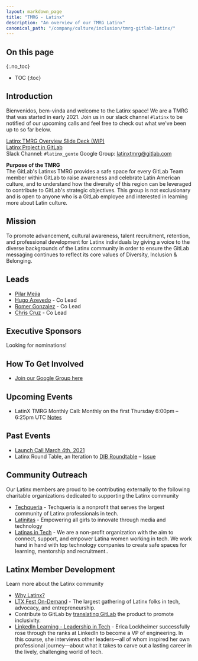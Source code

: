 ```yaml
---
layout: markdown_page
title: "TMRG - Latinx"
description: "An overview of our TMRG Latinx"
canonical_path: "/company/culture/inclusion/tmrg-gitlab-latinx/"
---
```


## On this page
{:.no_toc}

- TOC
{:toc}

## Introduction
Bienvenidos, bem-vinda and welcome to the Latinx space! We are a TMRG that was started in early 2021. Join us in our slack channel `#latinx` to be notified of our upcoming  calls and feel free to check out what we've been up to so far below.

[Latinx TMRG Overview Slide Deck (WIP)](https://docs.google.com/presentation/d/1eQIv4Km0bd9ciuJ-hjmuPSRo1TZxH1f7FcUfau7xQB4/edit#slide=id.gb5fc211329_1_0)   
[Latinx Project in GitLab](https://gitlab.com/gitlab-com/latinx-tmrg)  
Slack Channel: `#latinx_gente` 
Google Group: latinxtmrg@gitlab.com

**Purpose of the TMRG**  
The GitLab's Latinxs TMRG provides a safe space for every GitLab Team member within GitLab to raise awareness and celebrate Latin American culture, and to understand how the diversity of this region can be leveraged to contribute to GitLab's strategic objectives. This group is not exclusionary and is open to anyone who is a GitLab employee and interested in learning more about Latin culture.

## Mission

To promote advancement, cultural awareness, talent recruitment, retention, and professional development for Latinx individuals by giving a voice to the diverse backgrounds of the Latinx community in order to ensure the GitLab messaging continues to reflect its core values of Diversity, Inclusion & Belonging.


## Leads
* [Pilar Mejia](https://gitlab.com/pmejia)
* [Hugo Azevedo](https://gitlab.com/hugoazevedo) - Co Lead 
* [Romer Gonzalez](https://gitlab.com/romerg) - Co Lead
* [Chris Cruz](https://gitlab.com/chriscruz) - Co Lead

## Executive Sponsors
Looking for nominations!

## How To Get Involved
* [Join our Google Group here](https://groups.google.com/a/gitlab.com/g/latinxtmrg)

## Upcoming Events 
* LatinX TMRG Monthly Call: Monthly on the first Thursday 6:00pm – 6:25pm UTC [Notes](https://docs.google.com/document/d/12dYSDjiVvFt-c6UO9y350pFbrrK5Iq2o/edit)


## Past Events
* [Launch Call March 4th, 2021](https://calendar.google.com/calendar/u/0/r/eventedit/MXE5MGZpb3JuZzRwaHEzcnBkbWZjcjNrcnFfMjAyMTAzMDRUMTkwMDAwWiBwbWVqaWFAZ2l0bGFiLmNvbQ?tab=mc)
* Latinx Round Table, an Iteration to [DIB Roundtable](https://about.gitlab.com/company/culture/inclusion/dib-roundtables/) – [Issue](https://gitlab.com/gitlab-com/latinx-tmrg/-/issues/38)


## Community Outreach 
Our Latinx members are proud to be contributing externally to the following charitable organizations dedicated to supporting the Latinx community

* [Techqueria](https://techqueria.org/) - Techqueria is a nonprofit that serves the largest community of Latinx professionals in tech.
* [Latinitas](https://latinitasmagazine.org/) - Empowering all girls to innovate through media and technology
* [Latinas in Tech](https://www.latinasintech.org/) - We are a non-profit organization with the aim to connect, support, and empower Latina women working in tech. We work hand in hand with top technology companies to create safe spaces for learning, mentorship and recruitment..

## Latinx Member Development
Learn more about the Latinx community

* [Why Latinx?](https://www.merriam-webster.com/words-at-play/word-history-latinx) 
* [LTX Fest On-Demand](https://ltxfest.com/ltx-on-demand/) - The largest gathering of Latinx folks in tech, advocacy, and entrepreneurship.
* Contribute to GitLab by [translating GitLab](https://translate.gitlab.com/) the product to promote inclusivity.
* [LinkedIn Learning - Leadership in Tech](https://www.linkedin.com/learning/leadership-in-tech/) - Erica Lockheimer successfully rose through the ranks at LinkedIn to become a VP of engineering. In this course, she interviews other leaders—all of whom inspired her own professional journey—about what it takes to carve out a lasting career in the lively, challenging world of tech.

